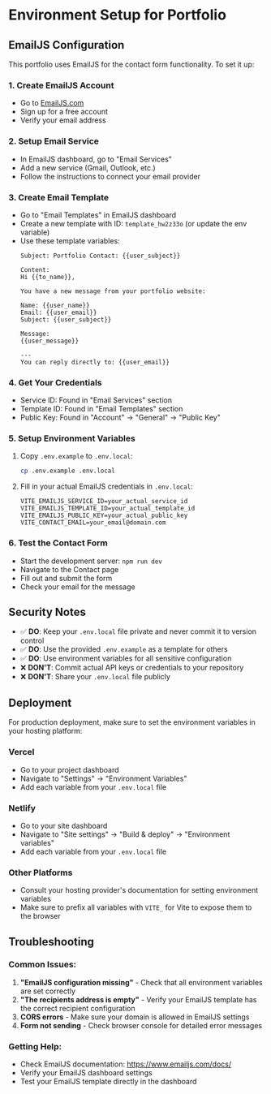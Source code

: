 # Environment Setup for Portfolio

## EmailJS Configuration

This portfolio uses EmailJS for the contact form functionality. To set it up:

### 1. Create EmailJS Account
- Go to [EmailJS.com](https://www.emailjs.com/)
- Sign up for a free account
- Verify your email address

### 2. Setup Email Service
- In EmailJS dashboard, go to "Email Services"
- Add a new service (Gmail, Outlook, etc.)
- Follow the instructions to connect your email provider

### 3. Create Email Template
- Go to "Email Templates" in EmailJS dashboard
- Create a new template with ID: `template_hw2z33o` (or update the env variable)
- Use these template variables:
  ```
  Subject: Portfolio Contact: {{user_subject}}
  
  Content:
  Hi {{to_name}},
  
  You have a new message from your portfolio website:
  
  Name: {{user_name}}
  Email: {{user_email}}
  Subject: {{user_subject}}
  
  Message:
  {{user_message}}
  
  ---
  You can reply directly to: {{user_email}}
  ```

### 4. Get Your Credentials
- Service ID: Found in "Email Services" section
- Template ID: Found in "Email Templates" section  
- Public Key: Found in "Account" → "General" → "Public Key"

### 5. Setup Environment Variables
1. Copy `.env.example` to `.env.local`:
   ```bash
   cp .env.example .env.local
   ```

2. Fill in your actual EmailJS credentials in `.env.local`:
   ```
   VITE_EMAILJS_SERVICE_ID=your_actual_service_id
   VITE_EMAILJS_TEMPLATE_ID=your_actual_template_id
   VITE_EMAILJS_PUBLIC_KEY=your_actual_public_key
   VITE_CONTACT_EMAIL=your_email@domain.com
   ```

### 6. Test the Contact Form
- Start the development server: `npm run dev`
- Navigate to the Contact page
- Fill out and submit the form
- Check your email for the message

## Security Notes

- ✅ **DO**: Keep your `.env.local` file private and never commit it to version control
- ✅ **DO**: Use the provided `.env.example` as a template for others
- ✅ **DO**: Use environment variables for all sensitive configuration
- ❌ **DON'T**: Commit actual API keys or credentials to your repository
- ❌ **DON'T**: Share your `.env.local` file publicly

## Deployment

For production deployment, make sure to set the environment variables in your hosting platform:

### Vercel
- Go to your project dashboard
- Navigate to "Settings" → "Environment Variables"
- Add each variable from your `.env.local` file

### Netlify
- Go to your site dashboard
- Navigate to "Site settings" → "Build & deploy" → "Environment variables"
- Add each variable from your `.env.local` file

### Other Platforms
- Consult your hosting provider's documentation for setting environment variables
- Make sure to prefix all variables with `VITE_` for Vite to expose them to the browser

## Troubleshooting

### Common Issues:
1. **"EmailJS configuration missing"** - Check that all environment variables are set correctly
2. **"The recipients address is empty"** - Verify your EmailJS template has the correct recipient configuration
3. **CORS errors** - Make sure your domain is allowed in EmailJS settings
4. **Form not sending** - Check browser console for detailed error messages

### Getting Help:
- Check EmailJS documentation: https://www.emailjs.com/docs/
- Verify your EmailJS dashboard settings
- Test your EmailJS template directly in the dashboard

